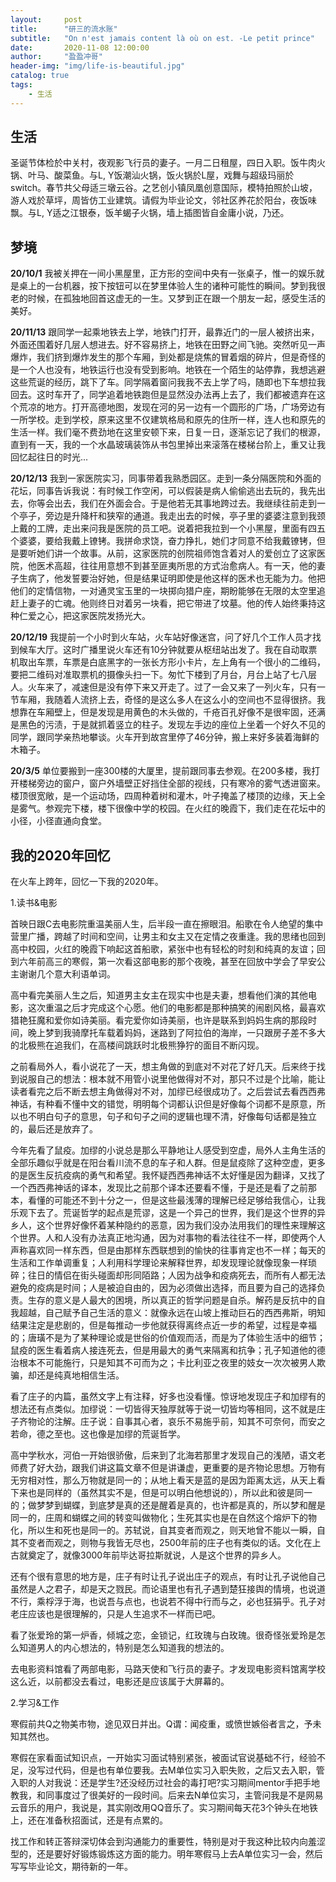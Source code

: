```yaml
---
layout:     post
title:      "研三的流水账"
subtitle:   "On n'est jamais content là où on est. -Le petit prince"
date:       2020-11-08 12:00:00
author:     "盈盈冲哥"
header-img: "img/life-is-beautiful.jpg"
catalog: true
tags:
    - 生活
---
```


## 生活

圣诞节体检於中关村，夜观影飞行员的妻子。一月二日租屋，四日入职。饭牛肉火锅、叶马、酸菜鱼。与L, Y饭潮汕火锅，饭火锅於L屋，戏舞与超级玛丽於switch。春节共父母适三墩云谷。之艺创小镇凤凰创意国际，模特拍照於山坡，游人戏於草坪，周皆仿工业建筑。请假为毕业论文，邻社区养花於阳台，夜饭味飘。与L, Y适之江银泰，饭羊蝎子火锅，墙上插图皆自金庸小说，乃还。

## 梦境

**20/10/1** 我被关押在一间小黑屋里，正方形的空间中央有一张桌子，惟一的娱乐就是桌上的一台机器，按下按钮可以在梦里体验人生的诸种可能性的瞬间。梦到我很老的时候，在孤独地回首这虚无的一生。又梦到正在跟一个朋友一起，感受生活的美好。

**20/11/13** 跟同学一起乘地铁去上学，地铁门打开，最靠近门的一层人被挤出来，外面还围着好几层人想进去。好不容易挤上，地铁在田野之间飞驰。突然听见一声爆炸，我们挤到爆炸发生的那个车厢，到处都是烧焦的冒着烟的碎片，但是奇怪的是一个人也没有，地铁运行也没有受到影响。地铁在一个陌生的站停靠，我想逃避这些荒诞的经历，跳下了车。同学隔着窗问我我不去上学了吗，随即也下车想拉我回去。这时车开了，同学追着地铁跑但是显然没办法再上去了，我们都被遗弃在这个荒凉的地方。打开高德地图，发现在河的另一边有一个圆形的广场，广场旁边有一所学校。走到学校，原来这里不仅建筑格局和原先的住所一样，连人也和原先的生活一样。我们毫不费劲地在这里安顿下来，日复一日，逐渐忘记了我们的根源，直到有一天，我的一个水晶玻璃装饰从书包里掉出来滚落在楼梯台阶上，重又让我回忆起往日的时光...

**20/12/13** 我到一家医院实习，同事带着我熟悉园区。走到一条分隔医院和外面的花坛，同事告诉我说：有时候工作空闲，可以假装是病人偷偷逃出去玩的，我先出去，你等会出去，我们在外面会合。于是他若无其事地跨过去。我继续往前走到一个亭子，旁边是升降杆和狭窄的通道。我走出去的时候，亭子里的婆婆注意到我颈上戴的工牌，走出来问我是医院的员工吧。说着把我拉到一个小黑屋，里面有四五个婆婆，要给我戴上镣铐。我拼命求饶，奋力挣扎，她们才同意不给我戴镣铐，但是要听她们讲一个故事。从前，这家医院的创院祖师饱含着对人的爱创立了这家医院，他医术高超，往往用意想不到甚至匪夷所思的方式治愈病人。有一天，他的妻子生病了，他发誓要治好她，但是结果证明即使是他这样的医术也无能为力。他把他们的定情信物，一对通灵宝玉里的一块掷向猎户座，期盼能够在无限的太空里追赶上妻子的亡魂。他则终日对着另一块看，把它带进了坟墓。他的传人始终秉持这种仁爱之心，把这家医院发扬光大。

**20/12/19** 我提前一个小时到火车站，火车站好像迷宫，问了好几个工作人员才找到候车大厅。这时广播里说火车还有10分钟就要从枢纽站出发了。我在自动取票机取出车票，车票是白底黑字的一张长方形小卡片，左上角有一个很小的二维码，要把二维码对准取票机的摄像头扫一下。匆忙下楼到了月台，月台上站了七八层人。火车来了，减速但是没有停下来又开走了。过了一会又来了一列火车，只有一节车厢，我随着人流挤上去，奇怪的是这么多人在这么小的空间也不显得很挤。我想靠在车厢壁上，但是发现是用黄色的木头做的，千疮百孔好像不是很牢固，还满是黑色的污渍，于是就抓着竖立的柱子。发现左手边的座位上坐着一个好久不见的同学，跟同学亲热地攀谈。火车开到故宫里停了46分钟，搬上来好多装着海鲜的木箱子。

**20/3/5** 单位要搬到一座300楼的大厦里，提前跟同事去参观。在200多楼，我打开楼梯旁边的窗户，窗户外墙壁正好挡住全部的视线，只有寒冷的雾气透进窗来。楼顶很宽敞，是一个运动场，四周种着树和灌木，叶子掩盖了楼顶的边缘，天上全是雾气。参观完下楼，楼下很像中学的校园。在火红的晚霞下，我们走在花坛中的小径，小径直通向食堂。

## 我的2020年回忆

在火车上跨年，回忆一下我的2020年。

1.读书&电影

首映日跟C去电影院重温美丽人生，后半段一直在擦眼泪。船歌在令人绝望的集中营里广播，跨越了时间和空间，让男主和女主又在定情之夜重逢。我的思绪也回到高中校园，火红的晚霞下响起这首船歌，紧张中也有轻松的时刻和纯真的友谊；回到六年前高三的寒假，第一次看这部电影的那个夜晚，甚至在回放中学会了早安公主谢谢几个意大利语单词。

高中看完美丽人生之后，知道男主女主在现实中也是夫妻，想看他们演的其他电影，这次重温之后才完成这个心愿。他们的电影都是那种搞笑的闹剧风格，最喜欢猎艳狂魔和爱你如诗美丽。看完爱你如诗美丽，也许是联系到妈妈生病的那段时间，晚上梦到我骑摩托车载着妈妈，迷路到了阿拉伯的海岸，一只跟房子差不多大的北极熊在追我们，在高楼间跳跃时北极熊狰狞的面目不断闪现。

之前看局外人，看小说花了一天，想主角做的到底对不对花了好几天。后来终于找到说服自己的想法：根本就不用管小说里他做得对不对，那只不过是个比喻，能让读者看完之后不断去想主角做得对不对，加缪已经很成功了。之后尝试去看西西弗神话，有种看不懂中文的错觉，明明每个词都认识但是好像每个词都不是原意，所以也不明白句子的意思，句子和句子之间的逻辑也理不清，好像每句话都是独立的，最后还是放弃了。

今年先看了鼠疫。加缪的小说总是那么平静地让人感受到空虚，局外人主角生活的全部乐趣似乎就是在阳台看川流不息的车子和人群。但是鼠疫除了这种空虚，更多的是医生反抗疫病的勇气和希望。我怀疑西西弗神话不太好懂是因为翻译，又找了一个西西弗神话的译本，发现比之前那个译本还要看不懂，于是还是看了之前那本，看懂的可能还不到十分之一，但是这些最浅薄的理解已经足够给我信心，让我乐观下去了。荒诞哲学的起点是荒谬，这是一个异己的世界，我们是这个世界的异乡人，这个世界好像怀着某种隐约的恶意，因为我们没办法用我们的理性来理解这个世界。人和人没有办法真正地沟通，因为对事物的看法往往不一样，即使两个人声称喜欢同一样东西，但是由那样东西联想到的愉快的往事肯定也不一样；每天的生活和工作单调重复；人利用科学理论来解释世界，却发现理论就像现象一样琐碎；往日的情侣在街头碰面却形同陌路；人因为战争和疫病死去，而所有人都无法避免的疫病是时间；人是被迫自由的，因为必须做出选择，而且要为自己的选择负责。生存的意义是人最大的困境，所以真正的哲学问题是自杀。解药是反抗中的自我超越，自己赋予自己生活的意义：就像永远在山坡上推动巨石的西西弗斯，明知结果注定是悲剧的，但是每推动一步他就获得离终点近一步的希望，过程是幸福的；唐璜不是为了某种理论或是世俗的价值观而活，而是为了体验生活中的细节；鼠疫的医生看着病人接连死去，但是用最大的勇气来隔离和抗争；孔子知道他的德治根本不可能施行，只是知其不可而为之；卡比利亚之夜里的妓女一次次被男人欺骗，却还是纯真地相信生活。

看了庄子的内篇，虽然文字上有注释，好多也没看懂。惊讶地发现庄子和加缪有的想法还有点类似。加缪说：一切皆得天独厚就等于说一切皆均等相同，这不就是庄子齐物论的注解。庄子说：自事其心者，哀乐不易施乎前，知其不可奈何，而安之若命，德之至也。这也像是加缪的荒诞哲学。

高中学秋水，河伯一开始很骄傲，后来到了北海若那里才发现自己的浅陋，语文老师费了好大劲，跟我们讲这篇文章不但是讲谦虚，更重要的是齐物论思想。万物有无穷相对性，那么万物就是同一的；从地上看天是蓝的是因为距离太远，从天上看下来也是同样的（虽然其实不是，但是可以明白他想说的），所以此和彼是同一的；做梦梦到蝴蝶，到底梦是真的还是醒着是真的，也许都是真的，所以梦和醒是同一的，庄周和蝴蝶之间的转变叫做物化；生死其实也是在自然这个熔炉下的物化，所以生和死也是同一的。苏轼说，自其变者而观之，则天地曾不能以一瞬，自其不变者而观之，则物与我皆无尽也，2500年前的庄子也有类似的话。文化在上古就奠定了，就像3000年前毕达哥拉斯就说，人是这个世界的异乡人。

还有个很有意思的地方是，庄子有时让孔子说出庄子的观点，有时让孔子说他自己虽然是人之君子，却是天之戮民。而论语里也有孔子遇到楚狂接舆的情境，也说道不行，乘桴浮于海，也说吾与点也，也说若不得中行而与之，必也狂狷乎。孔子对老庄应该也是很理解的，只是人生追求不一样而已吧。

看了张爱玲的第一炉香，倾城之恋，金锁记，红玫瑰与白玫瑰。很奇怪张爱玲是怎么知道男人的内心想法的，特别是怎么知道我的想法的。

去电影资料馆看了两部电影，马路天使和飞行员的妻子。才发现电影资料馆离学校这么近，以前都没去看过，电影还是应该属于大屏幕的。

2.学习&工作

寒假前共Q之物美市物，途见双日并出。Q谓：闻疫重，或愤世嫉俗者言之，予未知其然也。

寒假在家看面试知识点，一开始实习面试特别紧张，被面试官说基础不行，经验不足，没写过代码，但是也有单位要我。去M单位实习入职失败，之后又去入职，管入职的人对我说：还是学生?还没经历过社会的毒打吧?实习期间mentor手把手地教我，和同事度过了很美好的一段时间。后来去N单位实习，主管问我是不是网易云音乐的用户，我说是，其实刚改用QQ音乐了。实习期间每天花3个钟头在地铁上，还在准备秋招面试，还是有点累的。

找工作和转正答辩深切体会到沟通能力的重要性，特别是对于我这种比较内向羞涩型的，还是要好好锻炼锻炼这方面的能力。明年寒假马上去A单位实习一会，然后写写毕业论文，期待新的一年。
